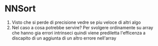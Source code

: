 # NNSort

1. Visto che si perde di precisione vedre se piu veloce di altri algo 
2. Nel caso a cosa potrebbe servire? Per svolgere ordinamente su array che hanno gia errori intrinseci quindi viene prediletta l'efficenza a discapito di un aggiunta di un altro errore nell'array 